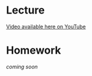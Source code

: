 # Lecture

[Video available here on YouTube](https://youtu.be/3FFerYQbb-0) 

# Homework 

*coming soon*
